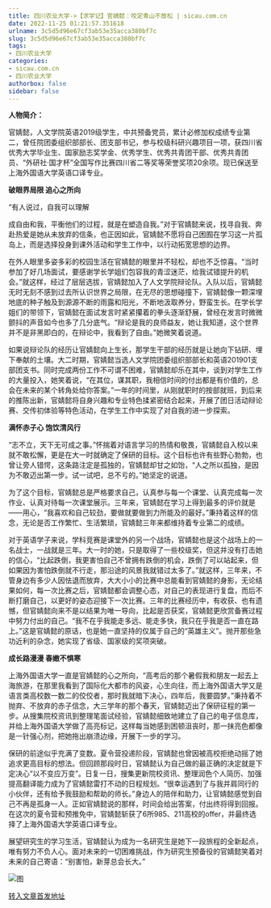 ```yaml
---
title: 四川农业大学->【求学记】官婧懿：咬定青山不放松 | sicau.com.cn
date: 2022-11-25 01:21:57.351618
urlname: 3c5d5d96e67cf3ab53e35acca380bf7c
slug: 3c5d5d96e67cf3ab53e35acca380bf7c
tags: 
- 四川农业大学
categories:
- sicau.com.cn
- 四川农业大学
authorbox: false
sidebar: false
---
```

**人物简介：**

官婧懿，人文学院英语2019级学生，中共预备党员，累计必修加权成绩专业第二，曾任院团委组织部部长、团支部书记，参与校级科研兴趣项目一项，获四川省优秀大学毕业生、国家励志奖学金、优秀学生、优秀共青团干部、优秀共青团员、“外研社·国才杯”全国写作比赛四川省二等奖等荣誉奖项20余项。现已保送至上海外国语大学英语口译专业。

**破眼界局限 追心之所向**

“有人说过，自我可以理解
<!--more-->
成自由和我，平衡他们的过程，就是在塑造自我。”对于官婧懿来说，找寻自我、奔赴热爱是她从未放弃的信条，也正因如此，官婧懿不愿将自己困囿在学习这一片孤岛上，而是选择投身到课外活动和学生工作中，以行动拓宽思想的边界。

在外人眼里多姿多彩的校园生活在官婧懿的眼里并不轻松，却也不乏惊喜。“当时参加了好几场面试，要感谢学长学姐们包容我的青涩迷茫，给我试错提升的机会。”就这样，经过了层层选拔，官婧懿加入了人文学院辩论队。入队以后，官婧懿无时无刻不感到过去所认识世界之局限，在无尽的思想碰撞下，官婧懿像一颗深埋地底的种子触及到源源不断的雨露和阳光，不断地汲取养分，野蛮生长。在学长学姐们的带领下，官婧懿在面试发言时紧紧攥着的拳头逐渐舒展，曾经在发言时微微颤抖的声音如今也多了几分底气。“辩论是我的良师益友，她让我知道，这个世界并不是非黑即白的，在辩论中，我看到了自由。”她微笑着说道。

如果说辩论队的经历让官婧懿向上生长，那学生干部的经历就是让她向下钻研、埋下奉献的土壤。大二时期，官婧懿当选人文学院团委组织部部长和英语201901支部团支书。同时完成两份工作不可谓不困难，官婧懿却乐在其中，谈到对学生工作的大量投入，她笑着说，“在其位，谋其职，我相信时间的付出都是有价值的，总会在未来的某个转角处给你答案。”一年的时间里，从刚就职时的按部就班，到后来的推陈出新，官婧懿将自身兴趣和专业特色揉紧密结合起来，开展了团日活动辩论赛、交传初体验等特色活动，在学生工作中实现了对自我的进一步探索。

**满怀赤子心 饱饮清风行**

“志不立，天下无可成之事。”怀揣着对语言学习的热情和敬畏，官婧懿自入校以来就不敢松懈，更是在大一时就确定了保研的目标。这个目标也许有些野心勃勃，也曾让旁人错愕，这条路注定是孤独的，官婧懿却甘之如饴，“人之所以孤独，是因为不敢迈出第一步。试一试吧，总不亏的。”她坚定的说道。

为了这个目标，官婧懿总是严格要求自己，认真参与每一个课堂、认真完成每一次作业、认真对待每一次课堂展示。三年来，官婧懿在学习上得到最多的评价就是——用心，“我喜欢和自己较劲，要做就要做到力所能及的最好。”秉持着这样的信念，无论是否工作繁忙、生活繁琐，官婧懿三年来都维持着专业第二的成绩。

对于英语学子来说，学科竞赛是课堂外的另一个战场，官婧懿也是这个战场上的一名战士，一战就是三年。大一时的她，只是取得了一些校级奖，但这并没有打击她的信心，“比起跌倒，我更害怕自己不曾拥有跌倒的机会，跌倒了可以站起来，但如果因为害怕跌倒就不行走，那沿途的风景我就错过太多了。”就这样，三年来，不管身边有多少人因怯退而放弃，大大小小的比赛中总能看到官婧懿的身影，无论结果如何，每一次比赛之后，官婧懿都会调整心态，对自己的表现进行复盘，而后不断打磨自己，以更好的姿态迎接下一次比赛。三年的比赛经历中，有收获、也有遗憾，但官婧懿向来不是以结果为唯一导向，比起是否获奖，官婧懿更欣赏备赛过程中努力付出的自己。“我不在乎我能走多远、能走多快，我只在乎我是否一直在路上。”这是官婧懿的原话，也是她一直坚持的仅属于自己的“英雄主义”。抛开那些急功近利的杂念，她实现了省级、国家级的奖项突破。

**成长路漫漫 春嫩不惧寒**

上海外国语大学一直是官婧懿的心之所向，“高考后的那个暑假我和朋友一起去上海旅游，在那里我看到了国际化大都市的风姿，心生向往，而上海外国语大学又是语言类高校数一数二的佼佼者，那时我就暗下决心，四年后，我要圆梦。”秉持着不抛弃、不放弃的赤子信念，大三学年的那个春天，官婧懿迈出了保研征程的第一步。从搜集院校资讯到整理笔面试经验，官婧懿细致地建立了自己的电子信息库，并给上海外国语大学做了高亮标记，这样每当她感到困顿沮丧时，那一抹亮色都像是一针强心剂，把她拖出崩溃边缘，开展下一步的学习。

保研的前途似乎充满了变数。夏令营投递阶段，官婧懿也曾因被高校拒绝动摇了她追求更高目标的想法。但回顾那段时日，官婧懿认为自己做的最正确的决定就是下定决心“以不变应万变”。日复一日，搜集更新院校资讯、整理润色个人简历、加强提高翻译能力成为了官婧懿雷打不动的日程规划。“很幸运遇到了与我并肩同行的小伙伴，还有给予我鼓励和帮助的师长。”身边人的陪伴和助力，让官婧懿感觉到自己不再是孤身一人。正如官婧懿说的那样，时间会给出答案，付出终将得到回报。在这次的夏令营和预推免中，官婧懿斩获了6所985、211高校的offer，并最终选择了上海外国语大学英语口译专业。

展望研究生的学习生活，官婧懿认为成为一名研究生是她下一段旅程的全新起点，唯有努力不负人心。面对未来的一切困难挑战，作为研究生预备役的官婧懿笑着对未来的自己寄语：“别害怕，新芽总会长大。”

![图](https://news.sicau.edu.cn/__local/3/EC/86/CCA0ABF6C012CCCAB59B81C3420_47FADD8B_7C9C1.jpg)

[转入文章首发地址](https://news.sicau.edu.cn/info/1078/70341.htm)